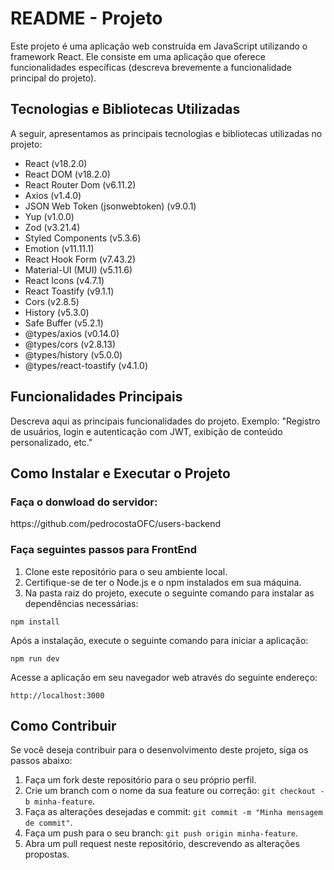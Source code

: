 <h1>README - Projeto</h1>
  <p>Este projeto é uma aplicação web construída em JavaScript utilizando o framework React. Ele consiste em uma aplicação que oferece funcionalidades específicas (descreva brevemente a funcionalidade principal do projeto).</p>
  
  <h2>Tecnologias e Bibliotecas Utilizadas</h2>
  <p>A seguir, apresentamos as principais tecnologias e bibliotecas utilizadas no projeto:</p>
  <ul>
    <li>React (v18.2.0)</li>
    <li>React DOM (v18.2.0)</li>
    <li>React Router Dom (v6.11.2)</li>
    <li>Axios (v1.4.0)</li>
    <li>JSON Web Token (jsonwebtoken) (v9.0.1)</li>
    <li>Yup (v1.0.0)</li>
    <li>Zod (v3.21.4)</li>
    <li>Styled Components (v5.3.6)</li>
    <li>Emotion (v11.11.1)</li>
    <li>React Hook Form (v7.43.2)</li>
    <li>Material-UI (MUI) (v5.11.6)</li>
    <li>React Icons (v4.7.1)</li>
    <li>React Toastify (v9.1.1)</li>
    <li>Cors (v2.8.5)</li>
    <li>History (v5.3.0)</li>
    <li>Safe Buffer (v5.2.1)</li>
    <li>@types/axios (v0.14.0)</li>
    <li>@types/cors (v2.8.13)</li>
    <li>@types/history (v5.0.0)</li>
    <li>@types/react-toastify (v4.1.0)</li>
  </ul>

  <h2>Funcionalidades Principais</h2>
  <p>Descreva aqui as principais funcionalidades do projeto. Exemplo: "Registro de usuários, login e autenticação com JWT, exibição de conteúdo personalizado, etc."</p>
  
  <h2>Como Instalar e Executar o Projeto</h2>

   <h3>Faça o donwload do servidor:</h3>
   <a>https://github.com/pedrocostaOFC/users-backend</a>
   <br>

   <h3>Faça seguintes passos para FrontEnd</h3>
  <ol>
    <li>Clone este repositório para o seu ambiente local.</li>
    <li>Certifique-se de ter o Node.js e o npm instalados em sua máquina.</li>
    <li>Na pasta raiz do projeto, execute o seguinte comando para instalar as dependências necessárias:</li>
  </ol>
  <pre><code>npm install</code></pre>
  <p>Após a instalação, execute o seguinte comando para iniciar a aplicação:</p>
  <pre><code>npm run dev</code></pre>
  <p>Acesse a aplicação em seu navegador web através do seguinte endereço:</p>
  <pre><code>http://localhost:3000</code></pre>
  
  <h2>Como Contribuir</h2>
  <p>Se você deseja contribuir para o desenvolvimento deste projeto, siga os passos abaixo:</p>
  <ol>
    <li>Faça um fork deste repositório para o seu próprio perfil.</li>
    <li>Crie um branch com o nome da sua feature ou correção: <code>git checkout -b minha-feature</code>.</li>
    <li>Faça as alterações desejadas e commit: <code>git commit -m "Minha mensagem de commit"</code>.</li>
    <li>Faça um push para o seu branch: <code>git push origin minha-feature</code>.</li>
    <li>Abra um pull request neste repositório, descrevendo as alterações propostas.</li>
  </ol>
